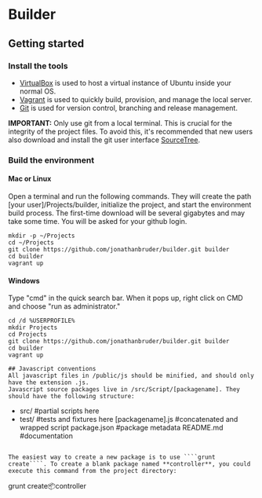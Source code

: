 # Builder

## Getting started

### Install the tools

- [VirtualBox](https://www.virtualbox.org/) is used to host a virtual instance of Ubuntu inside your normal OS.
- [Vagrant](https://www.vagrantup.com/downloads.html) is used to quickly build, provision, and manage the local server.
- [Git](https://git-scm.com/) is used for version control, branching and release management.

**IMPORTANT:**
Only use git from a local terminal. This is crucial for the integrity of the project files. To avoid this, it's recommended that new users also download and install the git user interface [SourceTree](https://www.sourcetreeapp.com/).


### Build the environment

#### Mac or Linux
Open a terminal and run the following commands. They will create the path [your user]/Projects/builder, initialize the project, and start the environment build process. The first-time download will be several gigabytes and may take some time. You will be asked for your github login.

````
mkdir -p ~/Projects
cd ~/Projects
git clone https://github.com/jonathanbruder/builder.git builder
cd builder
vagrant up
````

#### Windows
Type "cmd" in the quick search bar. When it pops up, right click on CMD and choose "run as administrator."

````
cd /d %USERPROFILE%
mkdir Projects
cd Projects
git clone https://github.com/jonathanbruder/builder.git builder
cd builder
vagrant up

## Javascript conventions
All javascript files in /public/js should be minified, and should only have the extension .js.
Javascript source packages live in /src/Script/[packagename]. They should have the following structure:

````
- src/                  #partial scripts here
- test/                 #tests and fixtures here
[packagename].js        #concatenated and wrapped script
package.json            #package metadata
README.md               #documentation
````

The easiest way to create a new package is to use ````grunt create````. To create a blank package named **controller**, you could execute this command from the project directory:
````
grunt create:package:controller
````

